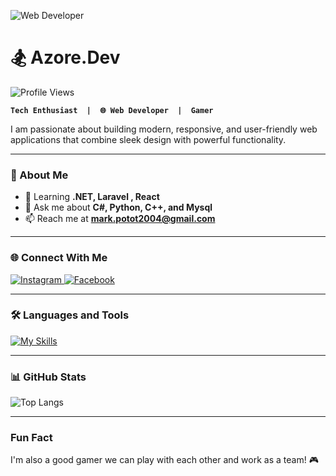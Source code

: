 ![Web Developer](https://media4.giphy.com/media/v1.Y2lkPTc5MGI3NjExN280em9vcnRtdTBzbTU1YzcwMHQ0bzE2a3o4cTljbmd3cG84cnhvOSZlcD12MV9pbnRlcm5hbF9naWZfYnlfaWQmY3Q9Zw/kkwwub0ANo8wm2hXwE/giphy.gif)

# 🏂 Azore.Dev
 <img src="https://komarev.com/ghpvc/?username=Mark20042&label=Profile%20views&color=0e75b6&style=for-the-badge" alt="Profile Views" />

**`Tech Enthusiast  |  🌐 Web Developer  |  Gamer`**


<div align="left">
  <p>
   I am passionate about building modern, responsive, and user-friendly web applications that combine sleek design with powerful functionality.
  </p>
 
</div>

---

### 🚀 About Me
- 🌱 Learning **.NET, Laravel , React**  
- 💬 Ask me about **C#, Python, C++, and Mysql**  
- 📫 Reach me at **mark.potot2004@gmail.com**  

---

### 🌐 Connect With Me
<div align="left">
  <a href="https://www.instagram.com/azorezxc" target="_blank">
    <img src="https://img.shields.io/badge/Instagram-E4405F?logo=instagram&logoColor=white&style=for-the-badge" alt="Instagram">
  </a>
  <a href="https://www.facebook.com/makoyjoseph.minor" target="_blank">
    <img src="https://img.shields.io/badge/Facebook-1877F2?logo=facebook&logoColor=white&style=for-the-badge" alt="Facebook">
  </a>
</div>

---

### 🛠️ Languages and Tools
[![My Skills](https://skillicons.dev/icons?i=html,css,bootstrap,tailwind,laravel,react,js,cpp,cs,java,py,dotnet,mysql,git&perline=7)](https://skillicons.dev)
 

---

### 📊 GitHub Stats
![Top Langs](https://github-readme-stats.vercel.app/api/top-langs/?username=Mark20042&size_weight=0.5&count_weight=0.5)

---

### Fun Fact
I'm also a good gamer we can play with each other and work as a team! 🎮 
